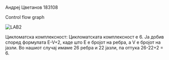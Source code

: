 Андреј Цветанов 183108

Control flow graph


![LAB2](https://github.com/cvetanovandrej/SI_2023_lab2_183108/assets/130295765/3e200161-403e-438c-9431-6eda829611f6)


Цикломатска комплексност:
Цикломатската комплексност е 6. Ја добив според формулата E-V+2, каде што Е е бројот на ребра, а V е бројот на јазли.
Во нашиот случај имаме 26 ребра и 22 јазли, па оттука 26-22+2 = 6.




